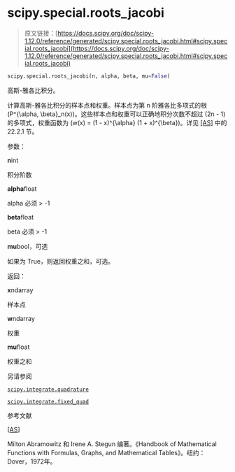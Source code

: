 # scipy.special.roots_jacobi

> 原文链接：[https://docs.scipy.org/doc/scipy-1.12.0/reference/generated/scipy.special.roots_jacobi.html#scipy.special.roots_jacobi](https://docs.scipy.org/doc/scipy-1.12.0/reference/generated/scipy.special.roots_jacobi.html#scipy.special.roots_jacobi)

```py
scipy.special.roots_jacobi(n, alpha, beta, mu=False)
```

高斯-雅各比积分。

计算高斯-雅各比积分的样本点和权重。样本点为第 n 阶雅各比多项式的根 \(P^{\alpha, \beta}_n(x)\)。这些样本点和权重可以正确地积分次数不超过 \(2n - 1\) 的多项式，权重函数为 \(w(x) = (1 - x)^{\alpha} (1 + x)^{\beta}\)。详见 [[AS]](#r6f0016d940fb-as) 中的 22.2.1 节。

参数：

**n**int

积分阶数

**alpha**float

alpha 必须 > -1

**beta**float

beta 必须 > -1

**mu**bool，可选

如果为 True，则返回权重之和，可选。

返回：

**x**ndarray

样本点

**w**ndarray

权重

**mu**float

权重之和

另请参阅

[`scipy.integrate.quadrature`](https://docs.scipy.org/doc/scipy-1.12.0/reference/generated/scipy.integrate.quadrature.html#scipy.integrate.quadrature "scipy.integrate.quadrature")

[`scipy.integrate.fixed_quad`](https://docs.scipy.org/doc/scipy-1.12.0/reference/generated/scipy.integrate.fixed_quad.html#scipy.integrate.fixed_quad "scipy.integrate.fixed_quad")

参考文献

[[AS](#id1)]

Milton Abramowitz 和 Irene A. Stegun 编著。《Handbook of Mathematical Functions with Formulas, Graphs, and Mathematical Tables》。纽约：Dover，1972年。
